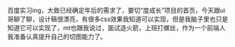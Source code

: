 百度实习ing，大致已经确定年后的需求了，要切“度成长”项目的首页，今天跟ui哥聊了聊，设计稿很漂亮，有很多css效果我知道可以实现，但是我脑子里也只是知道它可以实现了，mt也跟我说过，面试造火箭，上班打螺丝，作为一个前端人我准备认真提升自己的切图能力了。